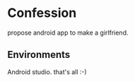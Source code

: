 # Confession
propose android app to make a girlfriend.

## Environments ##
Android studio.
that's all :-) 

